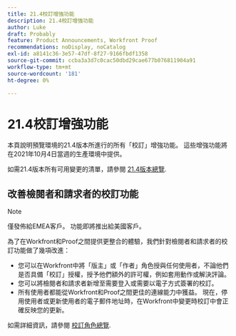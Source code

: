 ```yaml
---
title: 21.4校訂增強功能
description: 21.4校訂增強功能
author: Luke
draft: Probably
feature: Product Announcements, Workfront Proof
recommendations: noDisplay, noCatalog
exl-id: a8141c36-3e57-47df-8f27-9166fbdf1358
source-git-commit: ccba3a3d7c0cac50dbd29cae677b076811904a91
workflow-type: tm+mt
source-wordcount: '181'
ht-degree: 0%

---
```


# 21.4校訂增強功能

本頁說明預覽環境的21.4版本所進行的所有「校訂」增強功能。 這些增強功能將在2021年10月4日當週的生產環境中提供。

如需21.4版本所有可用變更的清單，請參閱 [21.4版本總覽](../../../product-announcements/product-releases/21.4-release-activity/21.4-release-overview.md).

## 改善檢閱者和請求者的校訂功能

>[!NOTE]
>
>僅發佈給EMEA客戶。 功能即將推出給美國客戶。

為了在Workfront和Proof之間提供更整合的體驗，我們針對檢閱者和請求者的校訂功能做了幾項改進：

* 您可以在Workfront中將「版主」或「作者」角色授與任何使用者，不論他們是否具備「校訂」授權，授予他們額外的許可權，例如套用動作或解決評論。
* 您可以將檢閱者和請求者新增至需要登入或需要以電子方式簽署的校訂。
* 所有使用者都能從Workfront和Proof之間更佳的連線能力中獲益。 現在，停用使用者或更新使用者的電子郵件地址時，在Workfront中變更時校訂中會正確反映您的更新。

如需詳細資訊，請參閱 [校訂角色總覽](../../../review-and-approve-work/proofing/proofing-overview/proof-roles.md).
